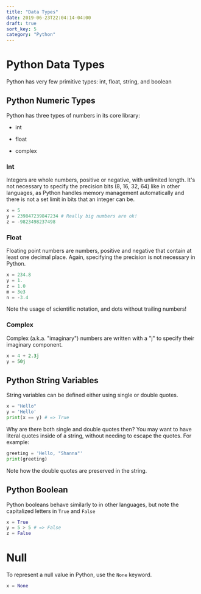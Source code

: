 ```yaml
---
title: "Data Types"
date: 2019-06-23T22:04:14-04:00
draft: true
sort_key: 5
category: "Python"
---
```

# Python Data Types

Python has very few primitive types: int, float, string, and boolean

## Python Numeric Types

Python has three types of numbers in its core library:

* int

* float

* complex

### Int

Integers are whole numbers, positive or negative, with unlimited length. It's not
necessary to specify the precision bits (8, 16, 32, 64) like in other languages,
as Python handles memory management automatically and there is not a set limit in
bits that an integer can be.

```python
x = 5
y = 239847239847234 # Really big numbers are ok!
z = -9823498237498
```

### Float

Floating point numbers are numbers, positive and negative that contain at least
one decimal place. Again, specifying the precision is not necessary in Python.

```python
x = 234.8
y = 1.
z = 1.0
m = 3e3
n = -3.4
```

Note the usage of scientific notation, and dots without trailing numbers!

### Complex

Complex (a.k.a. "imaginary") numbers are written with a "j" to specify their
imaginary component.

```python
x = 4 + 2.3j
y = 50j
```

## Python String Variables

String variables can be defined either using single or double quotes.

```python
x = "Hello"
y = 'Hello'
print(x == y) # => True
```

Why are there both single and double quotes then? You may want to have literal
quotes inside of a string, without needing to escape the quotes. For example:

```python
greeting = 'Hello, "Shanna"'
print(greeting)
```

Note how the double quotes are preserved in the string.

## Python Boolean

Python booleans behave similarly to in other languages, but note the capitalized
letters in `True` and `False`

```python
x = True
y = 5 > 5 # => False
z = False
```

# Null
To represent a null value in Python, use the `None` keyword.

```python
x = None
```

